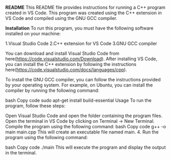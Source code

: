 **README**
This README file provides instructions for running a C++ program created in VS Code. This program was created using the C++ extension in VS Code and compiled using the GNU GCC compiler.

**Installation**
To run this program, you must have the following software installed on your machine:

1.Visual Studio Code
2.C++ extension for VS Code
3.GNU GCC compiler

You can download and install Visual Studio Code from here(https://code.visualstudio.com/Download). 
After installing VS Code, you can install the C++ extension by following the instructions here(https://code.visualstudio.com/docs/languages/cpp).

To install the GNU GCC compiler, you can follow the instructions provided by your operating system. For example, on Ubuntu, you can install the compiler by running the following command:

bash
Copy code
sudo apt-get install build-essential
Usage
To run the program, follow these steps:

Open Visual Studio Code and open the folder containing the program files.
Open the terminal in VS Code by clicking on Terminal -> New Terminal.
Compile the program using the following command:
bash
Copy code
g++ -o main main.cpp
This will create an executable file named main.
4. Run the program using the following command:

bash
Copy code
./main
This will execute the program and display the output in the terminal.
